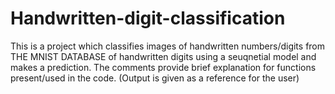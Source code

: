 # Handwritten-digit-classification
This is a project which classifies images of handwritten numbers/digits from THE MNIST DATABASE
of handwritten digits using a seuqnetial model and makes a prediction.
The comments provide brief explanation for functions present/used in the code. 
(Output is given as a reference for the user)
